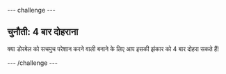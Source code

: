 --- challenge ---

## चुनौती: 4 बार दोहराना

क्या डोरबेल को सचमुच परेशान करने वाली बनाने के लिए आप इसकी झंकार को 4 बार दोहरा सकते हैं!

--- /challenge ---